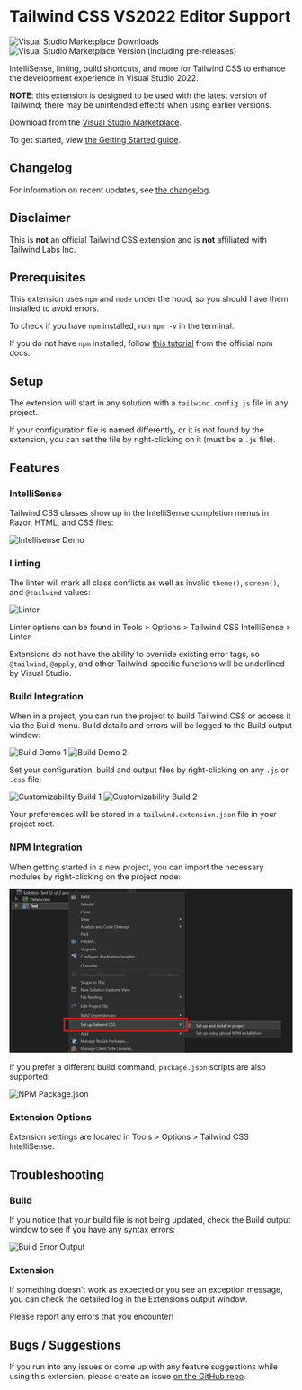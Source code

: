 # Tailwind CSS VS2022 Editor Support 

![Visual Studio Marketplace Downloads](https://img.shields.io/visual-studio-marketplace/d/TheronWang.TailwindCSSIntellisense)
![Visual Studio Marketplace Version (including pre-releases)](https://img.shields.io/visual-studio-marketplace/v/TheronWang.TailwindCSSIntellisense)

IntelliSense, linting, build shortcuts, and more for Tailwind CSS to enhance the development experience in Visual Studio 2022.

**NOTE**: this extension is designed to be used with the latest version of Tailwind; there may be unintended effects when using earlier versions.

Download from the [Visual Studio Marketplace](https://marketplace.visualstudio.com/items?itemName=TheronWang.TailwindCSSIntellisense).

To get started, view [the Getting Started guide](https://github.com/theron-wang/VS2022-Editor-Support-for-Tailwind-CSS/blob/main/Getting-Started.md).

## Changelog

For information on recent updates, see [the changelog](https://github.com/theron-wang/VS2022-Editor-Support-for-Tailwind-CSS/blob/main/CHANGELOG.md).

## Disclaimer

This is **not** an official Tailwind CSS extension and is **not** affiliated with Tailwind Labs Inc. 

## Prerequisites

This extension uses `npm` and `node` under the hood, so you should have them installed to avoid errors.

To check if you have `npm` installed, run `npm -v` in the terminal.

If you do not have `npm` installed, follow [this tutorial](https://docs.npmjs.com/downloading-and-installing-node-js-and-npm) from the official npm docs.

## Setup

The extension will start in any solution with a `tailwind.config.js` file in any project.

If your configuration file is named differently, or it is not found by the extension, you can set the file by right-clicking on it (must be a `.js` file).

## Features

### IntelliSense

Tailwind CSS classes show up in the IntelliSense completion menus in Razor, HTML, and CSS files:

![Intellisense Demo](https://raw.githubusercontent.com/theron-wang/VS2022-Editor-Support-for-Tailwind-CSS/main/art/IntelliSense-Demo-1.gif)

### Linting

The linter will mark all class conflicts as well as invalid `theme()`, `screen()`, and `@tailwind` values:

![Linter](https://raw.githubusercontent.com/theron-wang/VS2022-Editor-Support-for-Tailwind-CSS/main/art/Linter.png)

Linter options can be found in Tools > Options > Tailwind CSS IntelliSense > Linter.

Extensions do not have the ability to override existing error tags, so `@tailwind`, `@apply`, and other Tailwind-specific functions will be underlined by Visual Studio. 

### Build Integration

When in a project, you can run the project to build Tailwind CSS or access it via the Build menu. Build details and errors will be logged to the Build output window:

![Build Demo 1](https://raw.githubusercontent.com/theron-wang/VS2022-Editor-Support-for-Tailwind-CSS/main/art/Build-Demo-1.png)
![Build Demo 2](https://raw.githubusercontent.com/theron-wang/VS2022-Editor-Support-for-Tailwind-CSS/main/art/Build-Demo-2.png)

Set your configuration, build and output files by right-clicking on any `.js` or `.css` file:

![Customizability Build 1](https://raw.githubusercontent.com/theron-wang/VS2022-Editor-Support-for-Tailwind-CSS/main/art/Customizability-Build-1.png)
![Customizability Build 2](https://raw.githubusercontent.com/theron-wang/VS2022-Editor-Support-for-Tailwind-CSS/main/art/Customizability-Build-2.png)

Your preferences will be stored in a `tailwind.extension.json` file in your project root.

### NPM Integration

When getting started in a new project, you can import the necessary modules by right-clicking on the project node:

![NPM Shortcut 1](https://raw.githubusercontent.com/theron-wang/VS2022-Editor-Support-for-Tailwind-CSS/main/art/NPM-Shortcuts-1.png)

If you prefer a different build command, `package.json` scripts are also supported:

![NPM Package.json](https://raw.githubusercontent.com/theron-wang/VS2022-Editor-Support-for-Tailwind-CSS/main/art/NPM-package-json.png)

### Extension Options

Extension settings are located in Tools > Options > Tailwind CSS IntelliSense.

## Troubleshooting

### Build

If you notice that your build file is not being updated, check the Build output window to see if you have any syntax errors:

![Build Error Output](https://raw.githubusercontent.com/theron-wang/VS2022-Editor-Support-for-Tailwind-CSS/main/art/Troubleshooting-Build.png)<br>

### Extension

If something doesn't work as expected or you see an exception message, you can check the detailed log in the Extensions output window.

Please report any errors that you encounter!

## Bugs / Suggestions

If you run into any issues or come up with any feature suggestions while using this extension, please create an issue [on the GitHub repo](https://github.com/theron-wang/VS2022-Editor-Support-for-Tailwind-CSS/issues/new).
